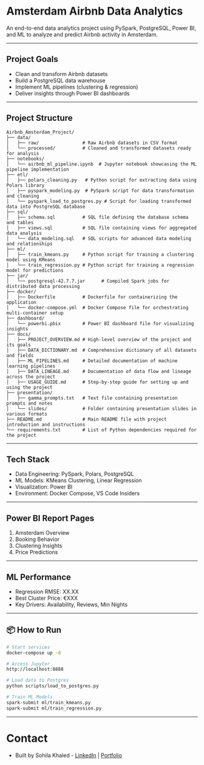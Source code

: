 # Amsterdam Airbnb Data Analytics
An end-to-end data analytics project using PySpark, PostgreSQL, Power BI, and ML to analyze and predict Airbnb activity in Amsterdam.

---

## Project Goals

- Clean and transform Airbnb datasets
- Build a PostgreSQL data warehouse
- Implement ML pipelines (clustering & regression)
- Deliver insights through Power BI dashboards

---

## Project Structure
```
Airbnb_Amsterdam_Project/
├── data/
│   ├── raw/                # Raw Airbnb datasets in CSV format
│   └── processed/          # Cleaned and transformed datasets ready for analysis
├── notebooks/
│   └── airbnb_ml_pipeline.ipynb  # Jupyter notebook showcasing the ML pipeline implementation
├── etl/
│   ├── polars_cleaning.py   # Python script for extracting data using Polars library
│   ├── pyspark_modeling.py  # PySpark script for data transformation and cleaning
│   └── pyspark_load_to_postgres.py # Script for loading transformed data into PostgreSQL database
├── sql/
│   ├── schema.sql          # SQL file defining the database schema and tables
│   ├── views.sql           # SQL file containing views for aggregated data analysis
│   └── data_modeling.sql   # SQL scripts for advanced data modeling and relationships
├── ml/
│   ├── train_kmeans.py     # Python script for training a clustering model using KMeans
│   └── train_regression.py # Python script for training a regression model for predictions
├── jar/
│   └── postgresql-42.7.7.jar      # Compiled Spark jobs for distributed data processing
├── docker/
│   ├── Dockerfile          # Dockerfile for containerizing the application
│   └── docker-compose.yml  # Docker Compose file for orchestrating multi-container setup
├── dashboard/
│   └── powerbi.pbix        # Power BI dashboard file for visualizing insights
├── docs/
│   ├── PROJECT_OVERVIEW.md # High-level overview of the project and its goals
│   ├── DATA_DICTIONARY.md  # Comprehensive dictionary of all datasets and fields
│   ├── ML_PIPELINES.md     # Detailed documentation of machine learning pipelines
│   ├── DATA_LINEAGE.md     # Documentation of data flow and lineage across the project
│   ├── USAGE_GUIDE.md      # Step-by-step guide for setting up and using the project
├── presentation/
│   ├── gamma_prompts.txt   # Text file containing presentation prompts and notes
│   └── slides/             # Folder containing presentation slides in various formats
├── README.md               # Main README file with project introduction and instructions
└── requirements.txt        # List of Python dependencies required for the project
```

---

## Tech Stack

- Data Engineering: PySpark, Polars, PostgreSQL
- ML Models: KMeans Clustering, Linear Regression
- Visualization: Power BI
- Environment: Docker Compose, VS Code Insiders

---

## Power BI Report Pages

1. Amsterdam Overview
2. Booking Behavior
3. Clustering Insights
4. Price Predictions

---

## ML Performance

- Regression RMSE: XX.XX
- Best Cluster Price: €XXX
- Key Drivers: Availability, Reviews, Min Nights

---

## 📦 How to Run

```bash
# Start services
docker-compose up -d

# Access Jupyter
http://localhost:8888

# Load data to Postgres
python scripts/load_to_postgres.py

# Train ML Models
spark-submit ml/train_kmeans.py
spark-submit ml/train_regression.py

```

---

# Contact
- Built by Sohila Khaled - [LinkedIn](https://www.linkedin.com/in/sohilakabbas) | [Portfolio](https://sohilakhaledportfolio.vercel.app/)
